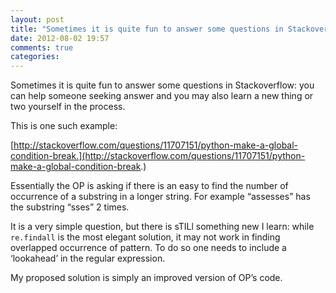 ```yaml
---
layout: post
title: "Sometimes it is quite fun to answer some questions in Stackoverflow: you can help someone seeking answer and you may also learn a new thing or two yourself in the process."
date: 2012-08-02 19:57
comments: true
categories: 
---
```


Sometimes it is quite fun to answer some questions in Stackoverflow: you can help someone seeking answer and you may also learn a new thing or two yourself in the process.


This is one such example: 

[http://stackoverflow.com/questions/11707151/python-make-a-global-condition-break.](http://stackoverflow.com/questions/11707151/python-make-a-global-condition-break.)


Essentially the OP is asking if there is an easy to find the number of occurrence of a substring in a longer string. For example “assesses” has the substring “sses” 2 times.


It is a very simple question, but there is sTILl something new I learn: while  ``re.findall`` is the most elegant solution, it may not work in finding overlapped occurrence of pattern. To do so one needs to include a ‘lookahead’ in the regular expression.


My proposed solution is simply an improved version of OP’s code.

